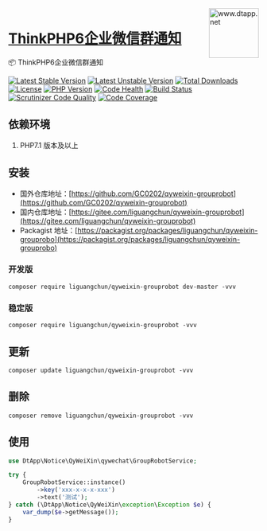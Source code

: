 <img align="right" width="100" src="https://kodo-cdn.dtapp.net/04/999e9f2f06d396968eacc10ce9bc8a.png" alt="www.dtapp.net"/>

<h1 align="left"><a href="https://www.dtapp.net/">ThinkPHP6企业微信群通知</a></h1>

📦 ThinkPHP6企业微信群通知

[![Latest Stable Version](https://poser.pugx.org/liguangchun/qyweixin-grouprobot/v/stable)](https://packagist.org/packages/liguangchun/qyweixin-grouprobot) 
[![Latest Unstable Version](https://poser.pugx.org/liguangchun/qyweixin-grouprobot/v/unstable)](https://packagist.org/packages/liguangchun/qyweixin-grouprobot) 
[![Total Downloads](https://poser.pugx.org/liguangchun/qyweixin-grouprobot/downloads)](https://packagist.org/packages/liguangchun/qyweixin-grouprobot) 
[![License](https://poser.pugx.org/liguangchun/qyweixin-grouprobot/license)](https://packagist.org/packages/liguangchun/qyweixin-grouprobot)
[![PHP Version](https://img.shields.io/badge/php-%3E%3D7.1-8892BF.svg)](http://www.php.net/)
[![Code Health](https://hn.devcloud.huaweicloud.com/codecheck/v1/codecheck/task/codehealth.svg?taskId=e6994f8dd7774d03913b1e505800e6d0)](https://hn.devcloud.huaweicloud.com/codecheck/project/c7ff3e2d65674858bd363cb43ee6c35e/codecheck/task/e6994f8dd7774d03913b1e505800e6d0/detail)
[![Build Status](https://travis-ci.org/GC0202/qyweixin-grouprobot.svg?branch=6.0)](https://travis-ci.org/GC0202/qyweixin-grouprobot)
[![Scrutinizer Code Quality](https://scrutinizer-ci.com/g/GC0202/qyweixin-grouprobot/badges/quality-score.png?b=6.0)](https://scrutinizer-ci.com/g/GC0202/qyweixin-grouprobot/?branch=6.0)
[![Code Coverage](https://scrutinizer-ci.com/g/GC0202/qyweixin-grouprobot/badges/coverage.png?b=6.0)](https://scrutinizer-ci.com/g/GC0202/qyweixin-grouprobot/?branch=6.0)

## 依赖环境

1. PHP7.1 版本及以上

## 安装

- 国外仓库地址：[https://github.com/GC0202/qyweixin-grouprobot](https://github.com/GC0202/qyweixin-grouprobot)
- 国内仓库地址：[https://gitee.com/liguangchun/qyweixin-grouprobot](https://gitee.com/liguangchun/qyweixin-grouprobot)
- Packagist 地址：[https://packagist.org/packages/liguangchun/qyweixin-grouprobo](https://packagist.org/packages/liguangchun/qyweixin-grouprobo)

### 开发版
```text
composer require liguangchun/qyweixin-grouprobot dev-master -vvv
```

### 稳定版
```text
composer require liguangchun/qyweixin-grouprobot -vvv
```

## 更新
```
composer update liguangchun/qyweixin-grouprobot -vvv
```

## 删除
```
composer remove liguangchun/qyweixin-grouprobot -vvv
```

## 使用
```php
use DtApp\Notice\QyWeiXin\qywechat\GroupRobotService;

try {
    GroupRobotService::instance()
        ->key('xxx-x-x-x-xxx')
        ->text('测试');
} catch (\DtApp\Notice\QyWeiXin\exception\Exception $e) {
    var_dump($e->getMessage());
}
```
